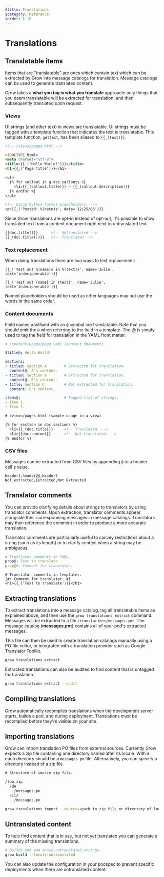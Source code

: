 ```yaml
---
$title: Translations
$category: Reference
$order: 1.10
---
```

# Translations

## Translatable items

Items that are "translatable" are ones which contain text which can be extracted by Grow into message catalogs for translation. Message catalogs can be used to generate translated content.

Grow takes a __what you tag is what you translate__ approach: only things that you deem translatable will be extracted for translation, and then subsequently translated upon request.

### Views

UI strings (and other text) in views are translatable. UI strings must be tagged with a template function that indicates the text is translatable. This template function, `gettext`, has been aliased to `{{_(text)}}`.

```html
<!-- /views/pages.html -->

<!DOCTYPE html>
<meta charset="utf-8">
<title>{{_('Hello World!')}}</title>
<h1>{{_('Page Title')}}</h1>

<ul>
  {% for callout in g.doc.callouts %}
    <li>{{_(callout.title)}} – {{_(callout.description)}}
  {% endfor %}
</ul>

<!-- Using Python-format placeholders. -->
<p>{{_('Posted: %(date)s', date='12/25/86')}}
```

Since Grow translations are opt-in instead of opt-out, it's possible to show translated text from a content document right next to untranslated text.

```html
{{doc.title()}}      <!-- Untranslated -->
{{_(doc.title())}}   <!-- Translated -->
```

### Text replacement

When doing translations there are two ways to text replacement:

```jinja
{{_('Test out %(name)s in %(text)s', name='Julie', text='indecipherable')}}
```

```jinja
{{_('Test out {name} in {text}', name='Julie', text='indecipherable')}}
```

Named placeholders should be used as other languages may not use the words in the same order.

### Content documents

Field names postfixed with an `@` symbol are translatable. Note that you should omit the `@` when referring to the field in a template. The @ is simply used to tag the field for translation in the YAML front matter.

```yaml
# /content/pages/page.yaml (content document)

$title@: Hello World!

sections:
- title@: Section A        # Extracted for translation.
  content@: A's content.
- title@: Section B        # Extracted for translation.
  content@: B's content.
- title: Section C         # Not extracted for translation.
  content: C's content.

items@:                    # Tagged list of strings.
- Item 1.
- Item 2.
```

```html
# /views/pages.html (sample usage in a view)

{% for section in doc.sections %}
  <li>{{_(doc.title)}}     <!-- Translated. -->
  <li>{{doc.content}}      <!-- Not translated. -->
{% endfor %}
```

### CSV files

Messages can be extracted from CSV files by appending `@` to a header cell's value.

```csv
header1,header2@,header3
Not extracted,Extracted,Not Extracted
```

## Translator comments

You can provide clarifying details about strings to translators by using translator comments. Upon extraction, translator comments appear alongside their corresponding messages in message catalogs. Translators may then reference the comment in order to produce a more accurate translation.

Translator comments are particularly useful to convey restrictions about a string (such as its length) or to clarify context when a string may be ambiguous.

```yaml
# Translator comments in YAML.
prop@: Text to translate
prop@#: Comment for translator.
```

```jinja
# Translator comments in templates.
{#: Comment for translator. #}
<h1>{{_('Text to translate')}}</h1>
```

## Extracting translations

To extract translations into a message catalog, tag all translatable items as explained above, and then use the `grow translations extract` command. Messages will be extracted to a file `/translations/messages.pot`. The message catalog (__messages.pot__) contains all of your pod's extracted messages.

This file can then be used to create translation catalogs manually using a PO file editor, or integrated with a translation provider such as Google Translator Toolkit.

```bash
grow translations extract
```

Extracted translations can also be audited to find content that is untagged for translation.

```bash
grow translations extract --audit
```

## Compiling translations

Grow automatically recompiles translations when the development server starts, builds a pod, and during deployment. Translations must be recompiled before they're visible on your site.

## Importing translations

Grow can import translation PO files from external sources. Currently Grow expects a zip file containing one directory named after its locale. Within each directory should be a `messages.po` file. Alternatively, you can specify a directory instead of a zip file.

```txt
# Structure of source zip file.

/foo.zip
  /de
    /messages.po
  /it/
    /messages.po
```

```bash
grow translations import --source=<path to zip file or directory of locales>
```

## Untranslated content

To help find content that is in use, but not yet translated you can generate a summary of the missing translations.

```bash
# Builds pod and shows untranslated strings.
grow build --locate-untranslated
```

You can also update the configuration in your podspec to prevent specific deployments when there are untranslated content.

